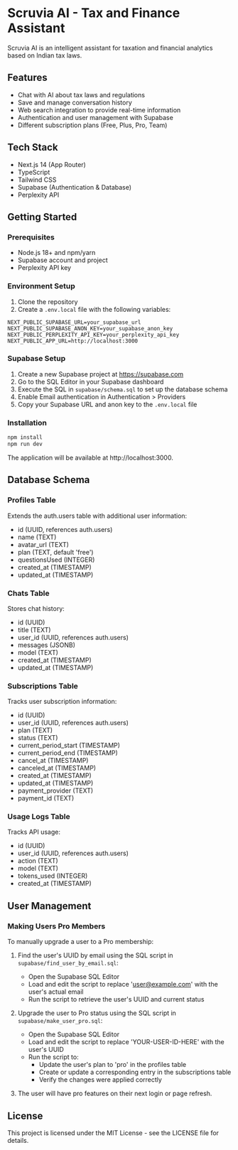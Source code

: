 # Scruvia AI - Tax and Finance Assistant

Scruvia AI is an intelligent assistant for taxation and financial analytics based on Indian tax laws.

## Features

- Chat with AI about tax laws and regulations
- Save and manage conversation history
- Web search integration to provide real-time information
- Authentication and user management with Supabase
- Different subscription plans (Free, Plus, Pro, Team)

## Tech Stack

- Next.js 14 (App Router)
- TypeScript
- Tailwind CSS
- Supabase (Authentication & Database)
- Perplexity API

## Getting Started

### Prerequisites

- Node.js 18+ and npm/yarn
- Supabase account and project
- Perplexity API key

### Environment Setup

1. Clone the repository
2. Create a `.env.local` file with the following variables:

```
NEXT_PUBLIC_SUPABASE_URL=your_supabase_url
NEXT_PUBLIC_SUPABASE_ANON_KEY=your_supabase_anon_key
NEXT_PUBLIC_PERPLEXITY_API_KEY=your_perplexity_api_key
NEXT_PUBLIC_APP_URL=http://localhost:3000
```

### Supabase Setup

1. Create a new Supabase project at https://supabase.com
2. Go to the SQL Editor in your Supabase dashboard
3. Execute the SQL in `supabase/schema.sql` to set up the database schema
4. Enable Email authentication in Authentication > Providers
5. Copy your Supabase URL and anon key to the `.env.local` file

### Installation

```bash
npm install
npm run dev
```

The application will be available at http://localhost:3000.

## Database Schema

### Profiles Table
Extends the auth.users table with additional user information:
- id (UUID, references auth.users)
- name (TEXT)
- avatar_url (TEXT)
- plan (TEXT, default 'free')
- questionsUsed (INTEGER)
- created_at (TIMESTAMP)
- updated_at (TIMESTAMP)

### Chats Table
Stores chat history:
- id (UUID)
- title (TEXT)
- user_id (UUID, references auth.users)
- messages (JSONB)
- model (TEXT)
- created_at (TIMESTAMP)
- updated_at (TIMESTAMP)

### Subscriptions Table
Tracks user subscription information:
- id (UUID)
- user_id (UUID, references auth.users)
- plan (TEXT)
- status (TEXT)
- current_period_start (TIMESTAMP)
- current_period_end (TIMESTAMP)
- cancel_at (TIMESTAMP)
- canceled_at (TIMESTAMP)
- created_at (TIMESTAMP)
- updated_at (TIMESTAMP)
- payment_provider (TEXT)
- payment_id (TEXT)

### Usage Logs Table
Tracks API usage:
- id (UUID)
- user_id (UUID, references auth.users)
- action (TEXT)
- model (TEXT)
- tokens_used (INTEGER)
- created_at (TIMESTAMP)

## User Management

### Making Users Pro Members

To manually upgrade a user to a Pro membership:

1. Find the user's UUID by email using the SQL script in `supabase/find_user_by_email.sql`:
   - Open the Supabase SQL Editor
   - Load and edit the script to replace 'user@example.com' with the user's actual email
   - Run the script to retrieve the user's UUID and current status

2. Upgrade the user to Pro status using the SQL script in `supabase/make_user_pro.sql`:
   - Open the Supabase SQL Editor
   - Load and edit the script to replace 'YOUR-USER-ID-HERE' with the user's UUID
   - Run the script to:
     - Update the user's plan to 'pro' in the profiles table
     - Create or update a corresponding entry in the subscriptions table
     - Verify the changes were applied correctly

3. The user will have pro features on their next login or page refresh.

## License

This project is licensed under the MIT License - see the LICENSE file for details.
